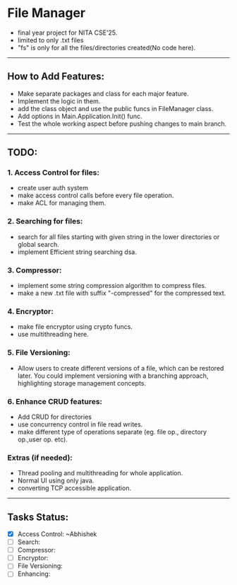 # File Manager
- final year project for NITA CSE'25.
- limited to only .txt files
- "fs" is only for all the files/directories created(No code here).
___


## How to Add Features:
- Make separate packages and class for each major feature.
- Implement the logic in them.
- add the class object and use the public funcs in FileManager class.
- Add options in Main.Application.Init()  func.
- Test the whole working aspect before pushing changes to main branch.


---

## TODO:

###  1. Access Control for files:   
- create user auth system
- make access control calls before every file operation.
- make ACL for managing them.

### 2. Searching for files:
- search for all files starting with given string in the lower
directories or global search.
- implement Efficient string searching dsa.


### 3. Compressor:
- implement some string compression algorithm to compress files.
- make a new .txt file with suffix "-compressed" for the compressed text.

### 4. Encryptor:
- make file encryptor using crypto funcs.
- use multithreading here.

### 5. File Versioning:
- Allow users to create different versions of a file, which can be restored later. You could implement versioning with a branching approach, highlighting storage management concepts.

### 6. Enhance CRUD features:
- Add CRUD for directories
- use concurrency control in file read writes.
- make different type of operations separate (eg. file op., directory op.,user op. etc).

### Extras (if needed):
- Thread pooling and multithreading for whole application.
- Normal UI using only java.
- converting TCP accessible application.

---

## Tasks Status:

- [x] Access Control: ~Abhishek 
- [ ] Search:
- [ ] Compressor:
- [ ] Encryptor:
- [ ] File Versioning:
- [ ] Enhancing:
